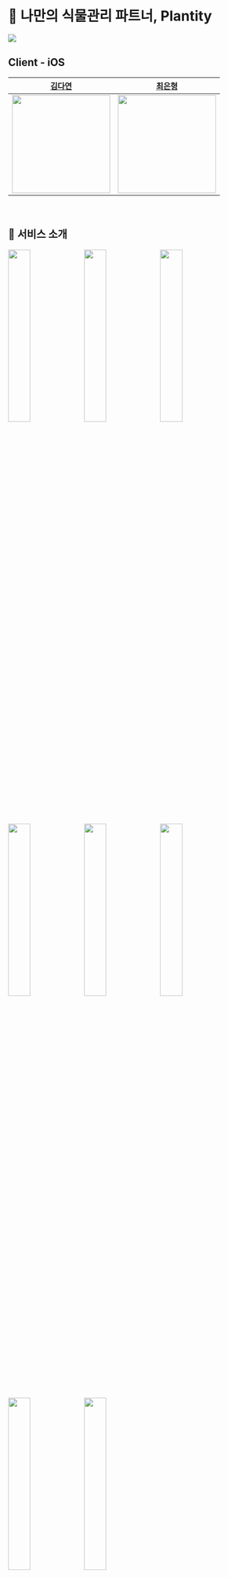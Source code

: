 # 🌱 나만의 식물관리 파트너, Plantity

<img src="https://user-images.githubusercontent.com/65955748/208926041-fe2c9967-9427-4bbf-af99-b6ccff23c2e4.png"/>
<br>

## Client - iOS


|[김다연](https://github.com/Haileyyyyyyyy)|[최은형](https://github.com/ilmerry)|
|------|------|
|<img src="https://user-images.githubusercontent.com/65955748/208928153-a2523ea8-1757-4cba-bf18-14dbb254b799.png" width="200">|<img src="https://user-images.githubusercontent.com/65955748/208928149-8318d985-9ab4-4f4a-b50c-f02bf7074b3b.png" width="200">|


<br>

## 🌱 서비스 소개

<img src="https://user-images.githubusercontent.com/65955748/208928915-725bfaa0-06ec-458b-952a-9d72687ba123.png" width="30%"> <img src="https://user-images.githubusercontent.com/65955748/208928937-bf5a2d55-fa05-4e14-a195-4a6d0ed6106f.png" width="30%"> 
<img src="https://user-images.githubusercontent.com/65955748/208928945-e2dafd7b-fb3c-4836-b35c-03c713773f66.png" width="30%"> <img src="https://user-images.githubusercontent.com/65955748/208928958-b0dffa3d-c03a-4527-8543-0d1b2981904d.png" width="30%"> 
<img src="https://user-images.githubusercontent.com/65955748/208928971-099370b1-a718-426a-98fe-6b3561ea8de9.png" width="30%"> <img src="https://user-images.githubusercontent.com/65955748/208928979-204caf59-d509-4a82-94ef-6ac793a59eed.png" width="30%"> 
<img src="https://user-images.githubusercontent.com/65955748/208928988-12e92a7c-e995-4889-a365-e47a703b5413.png" width="30%"> <img src="https://user-images.githubusercontent.com/65955748/208928890-b4f55af3-0920-4e5d-a0a5-0f94ac25c391.png" width="30%">


<br>

## ⚙️ Stack
<img src="https://img.shields.io/badge/Swift-F05138?style=flat-square&logo=Swift&logoColor=white"/> <img src="https://img.shields.io/badge/Xcode-147EFB?style=flat-square&logo=Xcode&logoColor=white"/>

<br /><br/>
## 🖥 뷰 소개
### 1. 메인 페이지

